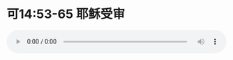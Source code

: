# 可14:53-65 耶稣受审

<audio style="width: 100%;" preload="false" controls controlslist="nodownload"><source src="//file.simai.life/audio/mp3/old/27612.mp3" type="audio/mpeg">Your browser does not support the audio element.</audio>


